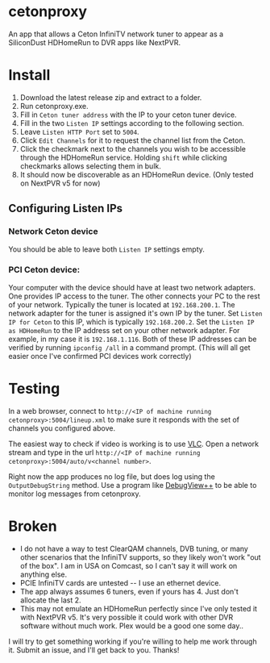 # cetonproxy
An app that allows a Ceton InfiniTV network tuner to appear as a SiliconDust HDHomeRun to DVR apps like NextPVR.

# Install
1. Download the latest release zip and extract to a folder.
2. Run cetonproxy.exe.
3. Fill in `Ceton tuner address` with the IP to your ceton tuner device.
4. Fill in the two `Listen IP` settings according to the following section.
5. Leave `Listen HTTP Port` set to `5004`.
6. Click `Edit Channels` for it to request the channel list from the Ceton.
7. Click the checkmark next to the channels you wish to be accessible through the HDHomeRun service.  Holding `shift` while clicking checkmarks allows selecting them in bulk.
8. It should now be discoverable as an HDHomeRun device.  (Only tested on NextPVR v5 for now)

## Configuring Listen IPs
### Network Ceton device
  You should be able to leave both `Listen IP` settings empty.  
### PCI Ceton device:
  Your computer with the device should have at least two network adapters.  One provides IP access to the tuner.  The other connects your PC to the rest of your network.  Typically the tuner is located at `192.168.200.1`.  The network adapter for the tuner is assigned it's own IP by the tuner.  Set `Listen IP for Ceton` to this IP, which is typically `192.168.200.2`.  Set the `Listen IP as HDHomeRun` to the IP address set on your other network adapter.  For example, in my case it is `192.168.1.116`.  Both of these IP addresses can be verified by running `ipconfig /all` in a command prompt.  (This will all get easier once I've confirmed PCI devices work correctly)

# Testing
In a web browser, connect to `http://<IP of machine running cetonproxy>:5004/lineup.xml` to make sure it responds with the set of channels you configured above.

The easiest way to check if video is working is to use [VLC](https://www.videolan.org/index.html).  Open a network stream and type in the url `http://<IP of machine running cetonproxy>:5004/auto/v<channel number>`.

Right now the app produces no log file, but does log using the `OutputDebugString` method.  Use a program like [DebugView++](https://github.com/CobaltFusion/DebugViewPP/releases) to be able to monitor log messages from cetonproxy.

# Broken
- I do not have a way to test ClearQAM channels, DVB tuning, or many other scenarios that the InfiniTV supports, so they likely won't work "out of the box".  I am in USA on Comcast, so I can't say it will work on anything else.
- PCIE InfiniTV cards are untested -- I use an ethernet device.
- The app always assumes 6 tuners, even if yours has 4.  Just don't allocate the last 2.
- This may not emulate an HDHomeRun perfectly since I've only tested it with NextPVR v5.  It's very possible it could work with other DVR software without much work.  Plex would be a good one some day..

I will try to get something working if you're willing to help me work through it.  Submit an issue, and I'll get back to you.  Thanks!
